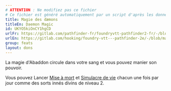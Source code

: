 ```yaml
---
# ATTENTION : Ne modifiez pas ce fichier
# Ce fichier est généré automatiquement par un script d'après les données du module Foundry VTT officiel et de sa traduction
title: Magie des dæmons
titleEn: Daemon Magic
id: UKYO5kiOnCY1hgCD
urlFr: https://gitlab.com/pathfinder-fr/foundryvtt-pathfinder2-fr/-/blob/master/data/feats/UKYO5kiOnCY1hgCD.htm
urlEn: https://gitlab.com/hooking/foundry-vtt---pathfinder-2e/-/blob/master/packs/data/feats.db/daemon-magic.json
group: feats
layout: dons
---
```

La magie d'Abaddon circule dans votre sang et vous pouvez manier son pouvoir.

Vous pouvez Lancer [Mise à mort](../spells/mise-à-mort.md) et [Simulacre de vie](../spells/simulacre-de-vie.md) chacun une fois par jour comme des sorts innés divins de niveau 2.


